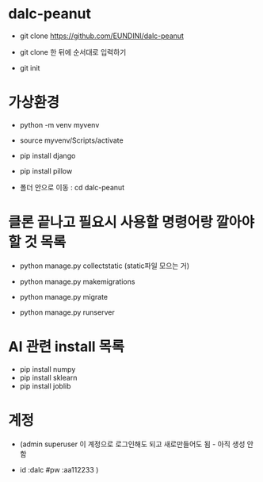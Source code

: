 # dalc-peanut

* git clone https://github.com/EUNDINI/dalc-peanut

* git clone 한 뒤에 순서대로 입력하기

* git init




# 가상환경 

* python -m venv myvenv      
* source myvenv/Scripts/activate

* pip install django  
* pip install pillow 

* 폴더 안으로 이동 : cd dalc-peanut

# 클론 끝나고 필요시 사용할 명령어랑 깔아야 할 것 목록

* python manage.py collectstatic (static파일 모으는 거)

* python manage.py makemigrations

* python manage.py migrate

* python manage.py runserver

# AI 관련 install 목록
* pip install numpy
* pip install sklearn
* pip install joblib

# 계정
* (admin superuser 이 계정으로 로그인해도 되고 새로만들어도 됨 - 아직 생성 안 함

* id :dalc  #pw :aa112233    )
